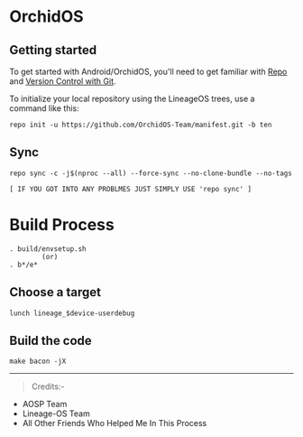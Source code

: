OrchidOS
===========

Getting started
---------------

To get started with Android/OrchidOS, you'll need to get
familiar with [Repo](https://source.android.com/source/using-repo.html) and [Version Control with Git](https://source.android.com/source/version-control.html).

To initialize your local repository using the LineageOS trees, use a command like this:
```
repo init -u https://github.com/OrchidOS-Team/manifest.git -b ten
```
## Sync
```## Sync
repo sync -c -j$(nproc --all) --force-sync --no-clone-bundle --no-tags

[ IF YOU GOT INTO ANY PROBLMES JUST SIMPLY USE 'repo sync' ]
```
# Build Process
```## Set up environment
. build/envsetup.sh
        (or)
. b*/e*
```

## Choose a target
```## Choose a target
lunch lineage_$device-userdebug
```
## Build the code
```## Build the code
make bacon -jX
```
---
>Credits:-
* AOSP Team
* Lineage-OS Team
* All Other Friends Who Helped Me In This Process